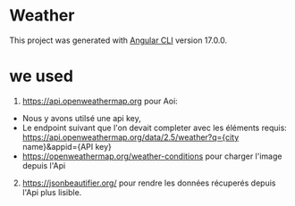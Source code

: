 # Weather

This project was generated with [Angular CLI](https://github.com/angular/angular-cli) version 17.0.0.

# we used
1. https://api.openweathermap.org pour Aoi:
  - Nous y avons utilsé une api key,
  - Le endpoint suivant que l'on devait completer avec les éléments requis:
    https://api.openweathermap.org/data/2.5/weather?q={city name}&appid={API key}
  - https://openweathermap.org/weather-conditions pour charger l'image depuis l'Api
    
2. https://jsonbeautifier.org/ pour rendre les données récuperés depuis l'Api plus lisible.
